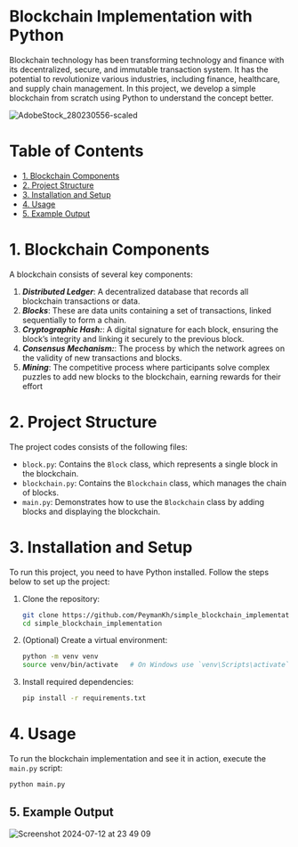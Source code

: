 # Blockchain Implementation with Python

Blockchain technology has been transforming technology and finance with its decentralized, secure, and immutable transaction system. It has the potential to revolutionize various industries, including finance, healthcare, and supply chain management. In this project, we develop a simple blockchain from scratch using Python to understand the concept better.

![AdobeStock_280230556-scaled](https://github.com/user-attachments/assets/2b2ef2f6-bb60-4754-8789-7b76c2d5094e)

# Table of Contents
- [1. Blockchain Components](#blockchain)
- [2. Project Structure](#structure)
- [3. Installation and Setup](#installation)
- [4. Usage](#usage)
- [5. Example Output](#output)


<a name="blockchain"></a>
# 1. Blockchain Components
A blockchain consists of several key components:
1. ***Distributed Ledger***: A decentralized database that records all blockchain transactions or data.
2. ***Blocks***: These are data units containing a set of transactions, linked sequentially to form a chain.
3. ***Cryptographic Hash:***: A digital signature for each block, ensuring the block’s integrity and linking it securely to the previous block.
4. ***Consensus Mechanism:***: The process by which the network agrees on the validity of new transactions and blocks.
5. ***Mining***: The competitive process where participants solve complex puzzles to add new blocks to the blockchain, earning rewards for their effort


<a name="structure"></a>
# 2. Project Structure
The project codes consists of the following files:
- `block.py`: Contains the `Block` class, which represents a single block in the blockchain.
- `blockchain.py`: Contains the `Blockchain` class, which manages the chain of blocks.
- `main.py`: Demonstrates how to use the `Blockchain` class by adding blocks and displaying the blockchain.


<a name="installation"></a>
# 3. Installation and Setup
To run this project, you need to have Python installed. Follow the steps below to set up the project:
1. Clone the repository:
    ```bash
    git clone https://github.com/PeymanKh/simple_blockchain_implementation.git
    cd simple_blockchain_implementation
    ```
2. (Optional) Create a virtual environment:
    ```bash
    python -m venv venv
    source venv/bin/activate   # On Windows use `venv\Scripts\activate`
    ```
3. Install required dependencies:
    ```bash
    pip install -r requirements.txt
    ```

<a name="usage"></a>
# 4. Usage
To run the blockchain implementation and see it in action, execute the `main.py` script:
```bash
python main.py
```

<a name="output"></a>

## 5. Example Output
![Screenshot 2024-07-12 at 23 49 09](https://github.com/user-attachments/assets/307468b3-1347-4857-b49c-1d410dd06b26)
